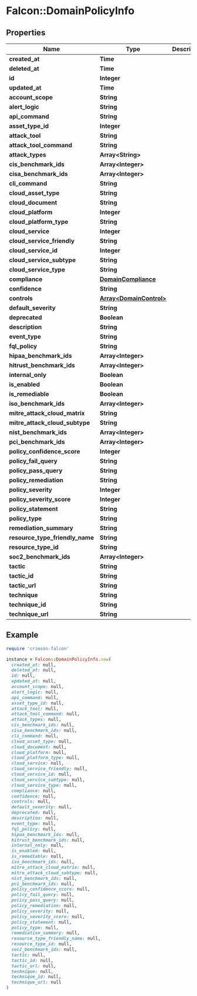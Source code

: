 # Falcon::DomainPolicyInfo

## Properties

| Name | Type | Description | Notes |
| ---- | ---- | ----------- | ----- |
| **created_at** | **Time** |  |  |
| **deleted_at** | **Time** |  |  |
| **id** | **Integer** |  |  |
| **updated_at** | **Time** |  |  |
| **account_scope** | **String** |  |  |
| **alert_logic** | **String** |  | [optional] |
| **api_command** | **String** |  | [optional] |
| **asset_type_id** | **Integer** |  | [optional] |
| **attack_tool** | **String** |  | [optional] |
| **attack_tool_command** | **String** |  | [optional] |
| **attack_types** | **Array&lt;String&gt;** |  | [optional] |
| **cis_benchmark_ids** | **Array&lt;Integer&gt;** |  | [optional] |
| **cisa_benchmark_ids** | **Array&lt;Integer&gt;** |  | [optional] |
| **cli_command** | **String** |  | [optional] |
| **cloud_asset_type** | **String** |  | [optional] |
| **cloud_document** | **String** |  | [optional] |
| **cloud_platform** | **Integer** |  | [optional] |
| **cloud_platform_type** | **String** |  | [optional] |
| **cloud_service** | **Integer** |  | [optional] |
| **cloud_service_friendly** | **String** |  | [optional] |
| **cloud_service_id** | **Integer** |  | [optional] |
| **cloud_service_subtype** | **String** |  | [optional] |
| **cloud_service_type** | **String** |  | [optional] |
| **compliance** | [**DomainCompliance**](DomainCompliance.md) |  | [optional] |
| **confidence** | **String** |  | [optional] |
| **controls** | [**Array&lt;DomainControl&gt;**](DomainControl.md) |  | [optional] |
| **default_severity** | **String** |  | [optional] |
| **deprecated** | **Boolean** |  | [optional] |
| **description** | **String** |  | [optional] |
| **event_type** | **String** |  | [optional] |
| **fql_policy** | **String** |  | [optional] |
| **hipaa_benchmark_ids** | **Array&lt;Integer&gt;** |  | [optional] |
| **hitrust_benchmark_ids** | **Array&lt;Integer&gt;** |  | [optional] |
| **internal_only** | **Boolean** |  | [optional] |
| **is_enabled** | **Boolean** |  |  |
| **is_remediable** | **Boolean** |  |  |
| **iso_benchmark_ids** | **Array&lt;Integer&gt;** |  | [optional] |
| **mitre_attack_cloud_matrix** | **String** |  | [optional] |
| **mitre_attack_cloud_subtype** | **String** |  | [optional] |
| **nist_benchmark_ids** | **Array&lt;Integer&gt;** |  | [optional] |
| **pci_benchmark_ids** | **Array&lt;Integer&gt;** |  | [optional] |
| **policy_confidence_score** | **Integer** |  | [optional] |
| **policy_fail_query** | **String** |  | [optional] |
| **policy_pass_query** | **String** |  | [optional] |
| **policy_remediation** | **String** |  | [optional] |
| **policy_severity** | **Integer** |  | [optional] |
| **policy_severity_score** | **Integer** |  | [optional] |
| **policy_statement** | **String** |  | [optional] |
| **policy_type** | **String** |  | [optional] |
| **remediation_summary** | **String** |  | [optional] |
| **resource_type_friendly_name** | **String** |  | [optional] |
| **resource_type_id** | **String** |  | [optional] |
| **soc2_benchmark_ids** | **Array&lt;Integer&gt;** |  | [optional] |
| **tactic** | **String** |  | [optional] |
| **tactic_id** | **String** |  | [optional] |
| **tactic_url** | **String** |  | [optional] |
| **technique** | **String** |  | [optional] |
| **technique_id** | **String** |  | [optional] |
| **technique_url** | **String** |  | [optional] |

## Example

```ruby
require 'crimson-falcon'

instance = Falcon::DomainPolicyInfo.new(
  created_at: null,
  deleted_at: null,
  id: null,
  updated_at: null,
  account_scope: null,
  alert_logic: null,
  api_command: null,
  asset_type_id: null,
  attack_tool: null,
  attack_tool_command: null,
  attack_types: null,
  cis_benchmark_ids: null,
  cisa_benchmark_ids: null,
  cli_command: null,
  cloud_asset_type: null,
  cloud_document: null,
  cloud_platform: null,
  cloud_platform_type: null,
  cloud_service: null,
  cloud_service_friendly: null,
  cloud_service_id: null,
  cloud_service_subtype: null,
  cloud_service_type: null,
  compliance: null,
  confidence: null,
  controls: null,
  default_severity: null,
  deprecated: null,
  description: null,
  event_type: null,
  fql_policy: null,
  hipaa_benchmark_ids: null,
  hitrust_benchmark_ids: null,
  internal_only: null,
  is_enabled: null,
  is_remediable: null,
  iso_benchmark_ids: null,
  mitre_attack_cloud_matrix: null,
  mitre_attack_cloud_subtype: null,
  nist_benchmark_ids: null,
  pci_benchmark_ids: null,
  policy_confidence_score: null,
  policy_fail_query: null,
  policy_pass_query: null,
  policy_remediation: null,
  policy_severity: null,
  policy_severity_score: null,
  policy_statement: null,
  policy_type: null,
  remediation_summary: null,
  resource_type_friendly_name: null,
  resource_type_id: null,
  soc2_benchmark_ids: null,
  tactic: null,
  tactic_id: null,
  tactic_url: null,
  technique: null,
  technique_id: null,
  technique_url: null
)
```

